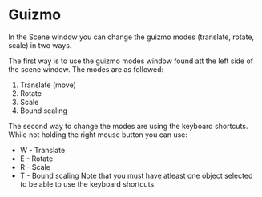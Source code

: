 # Guizmo

In the Scene window you can change the guizmo modes (translate, rotate, scale) in two ways.

The first way is to use the guizmo modes window found att the left side of the scene window.
The modes are as followed:
1. Translate (move)
2. Rotate
3. Scale
4. Bound scaling

The second way to change the modes are using the keyboard shortcuts.
While not holding the right mouse button you can use:
- W - Translate
- E - Rotate
- R - Scale
- T - Bound scaling
Note that you must have atleast one object selected to be able to use the keyboard shortcuts.
